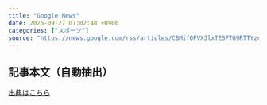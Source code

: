 ```yaml
---
title: "Google News"
date: 2025-09-27 07:02:48 +0900
categories: ["スポーツ"]
source: "https://news.google.com/rss/articles/CBMif0FVX3lxTE5FTG9RTTYzc2djS1hXSE8yVjZ0b2RDOG1pRWliTXdaTG1fTnZwb2F5UXp2bXVaSG1LQkY2VkRIWVpGOGktVVVPTzNpaGtHS0NXMjVVT2Eyem1HamxNSEJYWW9aZHhMN2d5XzBVSW5ZWldPTE1VZ3dHNmFYVm5oVDA?oc=5"
---
```


## 記事本文（自動抽出）
<body class="y0K44d EA71Tc" id="readabilityBody"></body>

[出典はこちら](https://news.google.com/rss/articles/CBMif0FVX3lxTE5FTG9RTTYzc2djS1hXSE8yVjZ0b2RDOG1pRWliTXdaTG1fTnZwb2F5UXp2bXVaSG1LQkY2VkRIWVpGOGktVVVPTzNpaGtHS0NXMjVVT2Eyem1HamxNSEJYWW9aZHhMN2d5XzBVSW5ZWldPTE1VZ3dHNmFYVm5oVDA?oc=5)
